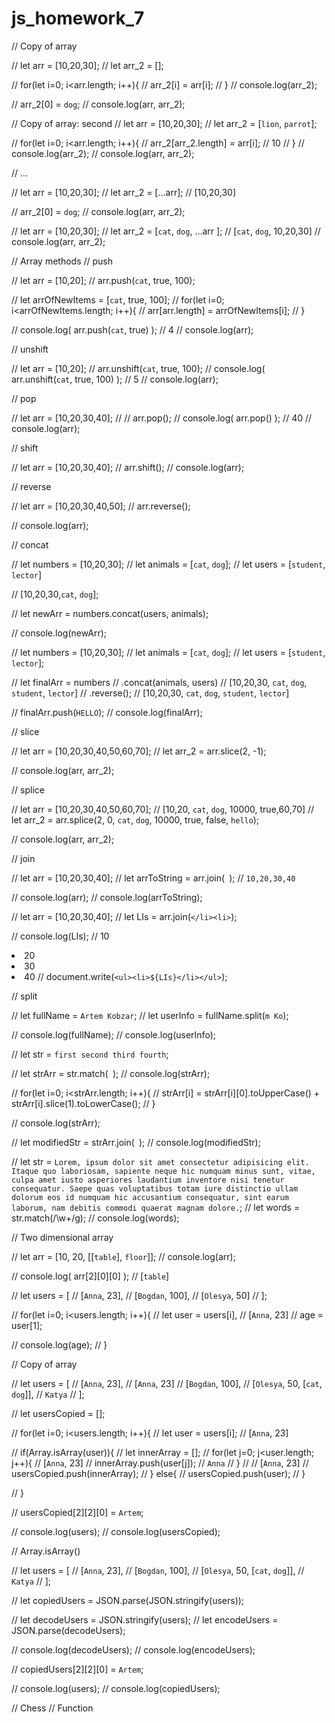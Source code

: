 # js_homework_7
// Copy of array

// let arr = [10,20,30];
// let arr_2 = [];

// for(let i=0; i<arr.length; i++){
//     arr_2[i] = arr[i];
// }
// console.log(arr_2);

// arr_2[0] = `dog`;
// console.log(arr, arr_2);

// Copy of array: second
// let arr = [10,20,30];
// let arr_2 = [`lion`, `parrot`];

// for(let i=0; i<arr.length; i++){
//     arr_2[arr_2.length] = arr[i]; // 10
// }
// console.log(arr_2);
// console.log(arr, arr_2);

// ...

// let arr = [10,20,30];
// let arr_2 = [...arr]; // [10,20,30]

// arr_2[0] = `dog`;
// console.log(arr, arr_2);

// let arr = [10,20,30];
// let arr_2 = [`cat`, `dog`, ...arr ]; // [`cat`, `dog`, 10,20,30]
// console.log(arr, arr_2);

// Array methods
//     push

// let arr = [10,20];
// arr.push(`cat`, true, 100);

// let arrOfNewItems = [`cat`, true, 100];
// for(let i=0; i<arrOfNewItems.length; i++){
//     arr[arr.length] = arrOfNewItems[i];
// }

// console.log( arr.push(`cat`, true) ); // 4
// console.log(arr);

//     unshift

// let arr = [10,20];
// arr.unshift(`cat`, true, 100);
// console.log( arr.unshift(`cat`, true, 100) ); // 5
// console.log(arr);

//     pop

// let arr = [10,20,30,40];
// // arr.pop();
// console.log( arr.pop() ); // 40
// console.log(arr);

//     shift

// let arr = [10,20,30,40];
// arr.shift();
// console.log(arr);

//     reverse

// let arr = [10,20,30,40,50];
// arr.reverse();

// console.log(arr);

//     concat

// let numbers = [10,20,30];
// let animals = [`cat`, `dog`];
// let users = [`student`, `lector`]

// [10,20,30,`cat`, `dog`];

// let newArr = numbers.concat(users, animals);

// console.log(newArr);

// let numbers = [10,20,30];
// let animals = [`cat`, `dog`];
// let users = [`student`, `lector`];

// let finalArr = numbers
//                 .concat(animals, users) // [10,20,30, `cat`, `dog`, `student`, `lector`]
//                 .reverse(); // [10,20,30, `cat`, `dog`, `student`, `lector`]

// finalArr.push(`HELLO`);
// console.log(finalArr);

//     slice

// let arr = [10,20,30,40,50,60,70];
// let arr_2 = arr.slice(2, -1);

// console.log(arr, arr_2);

//     splice

// let arr = [10,20,30,40,50,60,70]; // [10,20, `cat`, `dog`, 10000, true,60,70]
// let arr_2 = arr.splice(2, 0, `cat`, `dog`, 10000, true, false, `hello`);

// console.log(arr, arr_2);

//     join

// let arr = [10,20,30,40];
// let arrToString = arr.join(` `); // `10,20,30,40`

// console.log(arr);
// console.log(arrToString);

// let arr = [10,20,30,40];
// let LIs = arr.join(`</li><li>`);

// console.log(LIs); // 10</li><li>20</li><li>30</li><li>40
// document.write(`<ul><li>${LIs}</li></ul>`);

//     split

// let fullName = `Artem Kobzar`;
// let userInfo = fullName.split(`m Ko`);

// console.log(fullName);
// console.log(userInfo);

// let str = `first second third fourth`;

// let strArr = str.match(` `);
// console.log(strArr);

// for(let i=0; i<strArr.length; i++){
//     strArr[i] = strArr[i][0].toUpperCase() + strArr[i].slice(1).toLowerCase();
// }

// console.log(strArr);

// let modifiedStr = strArr.join(` `);
// console.log(modifiedStr);

// let str = `Lorem, ipsum dolor sit amet consectetur adipisicing elit. Itaque quo laboriosam, sapiente neque hic numquam minus sunt, vitae, culpa amet iusto asperiores laudantium inventore nisi tenetur consequatur. Saepe quas voluptatibus totam iure distinctio ullam dolorum eos id numquam hic accusantium consequatur, sint earum laborum, nam debitis commodi quaerat magnam dolore.`;
// let words = str.match(/\w+/g);
// console.log(words);

// Two dimensional array

// let arr = [10, 20, [[`table`], `floor`]]; 
// console.log(arr);

// console.log( arr[2][0][0] ); // [`table`]

// let users = [
//     [`Anna`, 23],
//     [`Bogdan`, 100],
//     [`Olesya`, 50]
// ];

// for(let i=0; i<users.length; i++){
//     let user = users[i], // [`Anna`, 23]
//         age = user[1];

//     console.log(age);
// }

// Copy of array

// let users = [
//     [`Anna`, 23], // [`Anna`, 23]
//     [`Bogdan`, 100],
//     [`Olesya`, 50, [`cat`, `dog`]],
//     `Katya`
// ];

// let usersCopied = [];

// for(let i=0; i<users.length; i++){
//     let user = users[i]; // [`Anna`, 23]

//     if(Array.isArray(user)){
//         let innerArray = [];
//         for(let j=0; j<user.length; j++){ // [`Anna`, 23]
//             innerArray.push(user[j]); // `Anna`
//         }
//         // [`Anna`, 23]
//         usersCopied.push(innerArray);
//     } else{
//         usersCopied.push(user);
//     }

// }

// usersCopied[2][2][0] = `Artem`;

// console.log(users);
// console.log(usersCopied);

// Array.isArray()

// let users = [
//     [`Anna`, 23],
//     [`Bogdan`, 100],
//     [`Olesya`, 50, [`cat`, `dog`]],
//     `Katya`
// ];

// let copiedUsers = JSON.parse(JSON.stringify(users));

// let decodeUsers = JSON.stringify(users);
// let encodeUsers = JSON.parse(decodeUsers);

// console.log(decodeUsers);
// console.log(encodeUsers);

// copiedUsers[2][2][0] = `Artem`;

// console.log(users);
// console.log(copiedUsers);

// Chess
// Function